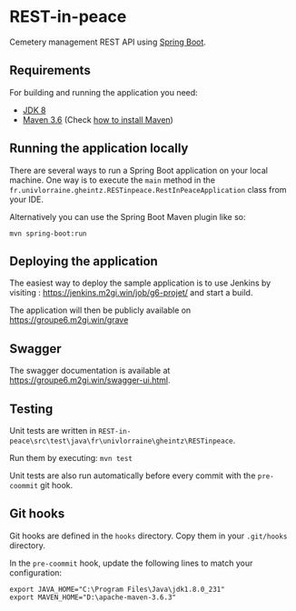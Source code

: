 # REST-in-peace

Cemetery management REST API using [Spring Boot](http://projects.spring.io/spring-boot/).


## Requirements

For building and running the application you need:

- [JDK 8](https://www.oracle.com/technetwork/java/javase/downloads/jdk8-downloads-2133151.html)
- [Maven 3.6](https://maven.apache.org) (Check [how to install Maven](https://howtodoinjava.com/maven/how-to-install-maven-on-windows/))

## Running the application locally

There are several ways to run a Spring Boot application on your local machine. One way is to execute the `main` method in the `fr.univlorraine.gheintz.RESTinpeace.RestInPeaceApplication` class from your IDE.

Alternatively you can use the Spring Boot Maven plugin like so:

```shell
mvn spring-boot:run
```

## Deploying the application

The easiest way to deploy the sample application is to use Jenkins by visiting : https://jenkins.m2gi.win/job/g6-projet/ and start a build. 

The application will then be publicly available on https://groupe6.m2gi.win/grave

## Swagger

The swagger documentation is available at https://groupe6.m2gi.win/swagger-ui.html.

## Testing

Unit tests are written in `REST-in-peace\src\test\java\fr\univlorraine\gheintz\RESTinpeace`.

Run them by executing: `mvn test`

Unit tests are also run automatically before every commit with the `pre-coommit` git hook.

## Git hooks

Git hooks are defined in the `hooks` directory. Copy them in your `.git/hooks` directory.

In the `pre-coommit` hook, update the following lines to match your configuration:

```shell script
export JAVA_HOME="C:\Program Files\Java\jdk1.8.0_231"
export MAVEN_HOME="D:\apache-maven-3.6.3"
```
